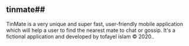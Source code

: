 ## tinmate##
TinMate is a very unique and super fast, user-friendly mobile application which will help a user to find the nearest mate to chat or gossip. It's a fictional application and developed by tofayel islam © 2020..
